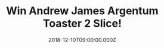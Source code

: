---
campaign-uuid: "c-ea30384e-d165-4680-8dbe-6b4f76f86935"
type: "Competition"
category: "Gifts"
date: "2018-12-10T09:00:00.000Z"
end-date: "2019-01-10T23:59:00.000Z"
disable-form: false
is_promoted: false
has_entry_page: true
title: "Win Andrew James Argentum Toaster 2 Slice!"
competition-description: "<p>The Argentum Toaster is housed in a modern, stylish stainless\
  \ steel silver casing which will sit perfectly in in any kitchen decor. If breakfast\
  \ is your favourite meal of the day, get ready to use the amazing Andrew James Argentum\
  \ Toaster 2 slice to enjoy toast buns, bagels and pastries for that ‘fresh from\
  \ the bakery’ taste.</p>\n<p>Want it? Enter below for a chance to win!</p>\n"
hero-header: "Win Andrew James Argentum Toaster 2 Slice!"
terms-confirmation: "N/A"
banner-img: "https://assets.expresslyapp.com/asset-5c19d448-5236-4a2d-afbf-34a912ae565b.jpg"
logo-left-href: "aaa.nme.com"
logo-left-image: "https://assets.expresslyapp.com/asset-5d7c9130-9c35-4e1f-ba3e-f21691c72bd9.jpg"
logo-left-title: "NME AAA"
bg-image-hero: "https://assets.expresslyapp.com/asset-9c1e680b-e52f-4b3e-9cd8-0c0b03c2d400.jpg"
bg-image-first: "https://assets.expresslyapp.com/asset-0c61d46e-9845-42f2-a0da-e55322a6f8e2.jpg"
section1-content: "<p>Have perfect toasts every time as the Argentum Toaster features\
  \ 6 heat settings, which can be controlled via the adjustable dial on the side on\
  \ the unit.</p>\n<p> Argentum Toaster features a lever which when pushed up raises\
  \ the height of the slot, this allows the bread or crumpet to be removed easily.\
  \ This Toaster also includes a detachable warming rack which sits neatly on the\
  \ Toaster and has cool touch handles. With the warming rack you can warm and lightly\
  \ toast bread buns, pastries and bagels. At each end of the warming rack there are\
  \ cool touch handles..!</p>\n<p>Enter the form below for a chance to win the Andrew\
  \ James Argentum Toaster 2 Slices and it could be coming home with you!</p>\n"
entry-title: "Win Andrew James Argentum Toaster 2 Slice!"
entry-content: "<p>Enter the draw to win Andrew James Argentum Toaster 2 Slice by\
  \ completing the form below before 23:59 on 10th of January 2019.</p>\n"
has-winner: false
prize-description: "The Andrew James Argentum Toaster 2 Slice."
special-conditions: "Multiple entries are allowed up to one every day.\r\nThis competition\
  \ is also available on: http://club.expressly.io/competitons/andrew-james-toaster-giveaway"
country-restrictions:
- "GB"
---